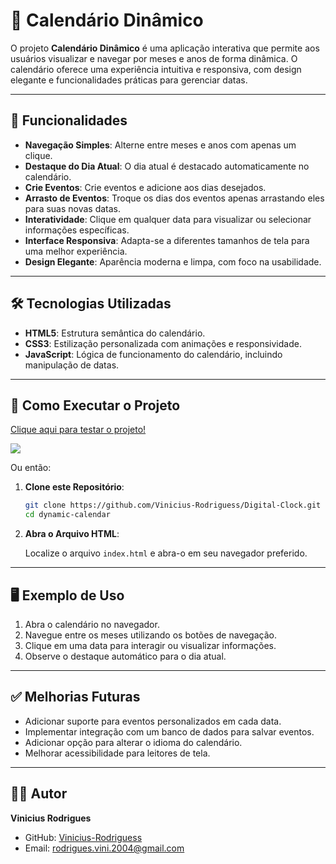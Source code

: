# 📅 **Calendário Dinâmico**

O projeto **Calendário Dinâmico** é uma aplicação interativa que permite aos usuários visualizar e navegar por meses e anos de forma dinâmica. O calendário oferece uma experiência intuitiva e responsiva, com design elegante e funcionalidades práticas para gerenciar datas.

---

## 🚀 **Funcionalidades**

- **Navegação Simples**: Alterne entre meses e anos com apenas um clique.
- **Destaque do Dia Atual**: O dia atual é destacado automaticamente no calendário.
- **Crie Eventos**: Crie eventos e adicione aos dias desejados.
- **Arrasto de Eventos**: Troque os dias dos eventos apenas arrastando eles para suas novas datas.
- **Interatividade**: Clique em qualquer data para visualizar ou selecionar informações específicas.
- **Interface Responsiva**: Adapta-se a diferentes tamanhos de tela para uma melhor experiência.
- **Design Elegante**: Aparência moderna e limpa, com foco na usabilidade.

---

## 🛠️ **Tecnologias Utilizadas**

- **HTML5**: Estrutura semântica do calendário.
- **CSS3**: Estilização personalizada com animações e responsividade.
- **JavaScript**: Lógica de funcionamento do calendário, incluindo manipulação de datas.

---

## 🔧 **Como Executar o Projeto**

<a href="https://vinicius-rodriguess.github.io/Dynamic-Calendar/" target="_blank">Clique aqui para testar o projeto!</a>

<img src="./src/img/calendar.png"/>

Ou então:

1. **Clone este Repositório**:

   ```bash
   git clone https://github.com/Vinicius-Rodriguess/Digital-Clock.git
   cd dynamic-calendar
   ```

2. **Abra o Arquivo HTML**:

   Localize o arquivo `index.html` e abra-o em seu navegador preferido.

---

## 🖥️ **Exemplo de Uso**

1. Abra o calendário no navegador.
2. Navegue entre os meses utilizando os botões de navegação.
3. Clique em uma data para interagir ou visualizar informações.
4. Observe o destaque automático para o dia atual.

---

## ✅ **Melhorias Futuras**

- Adicionar suporte para eventos personalizados em cada data.
- Implementar integração com um banco de dados para salvar eventos.
- Adicionar opção para alterar o idioma do calendário.
- Melhorar acessibilidade para leitores de tela.

---

## 👨‍💻 **Autor**

**Vinicius Rodrigues**

- GitHub: [Vinicius-Rodriguess](https://github.com/Vinicius-Rodriguess)
- Email: rodrigues.vini.2004@gmail.com
